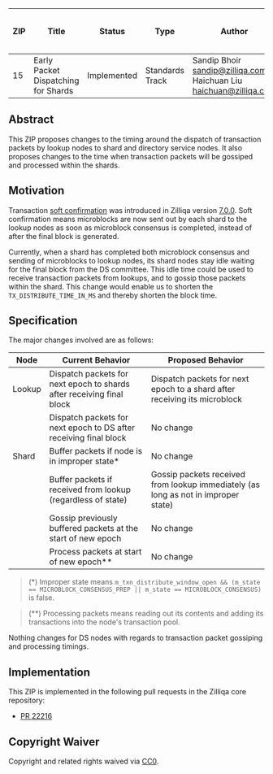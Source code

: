 |  ZIP | Title | Status| Type | Author | Created (yyyy-mm-dd) | Updated (yyyy-mm-dd)
|--|--|--|--| -- | -- | -- |
| 15  | Early Packet Dispatching for Shards | Implemented | Standards Track  | Sandip Bhoir <sandip@zilliqa.com> <br> Haichuan Liu <haichuan@zilliqa.com> | 2020-12-11 | 2021-05-11 | 

## Abstract

This ZIP proposes changes to the timing around the dispatch of transaction packets by lookup nodes to shard and directory service nodes. It also proposes changes to the time when transaction packets will be gossiped and processed within the shards.

## Motivation

Transaction [soft confirmation](https://github.com/Zilliqa/Zilliqa/pull/2154) was introduced in Zilliqa version [7.0.0](https://github.com/Zilliqa/Zilliqa/releases/tag/v7.0.0). Soft confirmation means microblocks are now sent out by each shard to the lookup nodes as soon as microblock consensus is completed, instead of after the final block is generated.

Currently, when a shard has completed both microblock consensus and sending of microblocks to lookup nodes, its shard nodes stay idle waiting for the final block from the DS committee. This idle time could be used to receive transaction packets from lookups, and to gossip those packets within the shard. This change would enable us to shorten the `TX_DISTRIBUTE_TIME_IN_MS` and thereby shorten the block time.

## Specification

The major changes involved are as follows:

| Node   | Current Behavior | Proposed Behavior |
|--------|------------------|-------------------|
| Lookup | Dispatch packets for next epoch to shards after receiving final block | Dispatch packets for next epoch to a shard after receiving its microblock |
|        | Dispatch packets for next epoch to DS after receiving final block | No change |
| Shard  | Buffer packets if node is in improper state* | No change |
|        | Buffer packets if received from lookup (regardless of state) | Gossip packets received from lookup immediately (as long as not in improper state) |
|        | Gossip previously buffered packets at the start of new epoch | No change |
|        | Process packets at start of new epoch** | No change |

> (*) Improper state means `m_txn_distribute_window_open && (m_state == MICROBLOCK_CONSENSUS_PREP || m_state == MICROBLOCK_CONSENSUS)` is false.

> (**) Processing packets means reading out its contents and adding its transactions into the node's transaction pool.

Nothing changes for DS nodes with regards to transaction packet gossiping and processing timings.

## Implementation

This ZIP is implemented in the following pull requests in the Zilliqa core repository:
- [PR 22216](https://github.com/Zilliqa/Zilliqa/pull/2216)

## Copyright Waiver

Copyright and related rights waived via [CC0](https://creativecommons.org/publicdomain/zero/1.0/).
